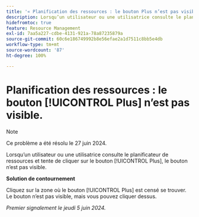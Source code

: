 ```yaml
---
title: '« Planification des ressources : le bouton Plus n’est pas visible »'
description: Lorsqu’un utilisateur ou une utilisatrice consulte le planificateur de ressources et tente de cliquer sur le bouton [!UICONTROL Plus], le bouton n’est pas visible. Une solution de contournement est disponible.
hidefromtoc: true
feature: Resource Management
exl-id: 7aa5a227-cdbe-4131-921a-78a87235879a
source-git-commit: 60c6e186749992b8e56efae2a1d7511c8bb5e4db
workflow-type: tm+mt
source-wordcount: '87'
ht-degree: 100%

---
```


# Planification des ressources : le bouton [!UICONTROL Plus] n’est pas visible.

>[!NOTE]
>
>Ce problème a été résolu le 27 juin 2024.

Lorsqu’un utilisateur ou une utilisatrice consulte le planificateur de ressources et tente de cliquer sur le bouton [!UICONTROL Plus], le bouton n’est pas visible.

**Solution de contournement**

Cliquez sur la zone où le bouton [!UICONTROL Plus] est censé se trouver. Le bouton n’est pas visible, mais vous pouvez cliquer dessus.

_Premier signalement le jeudi 5 juin 2024._
